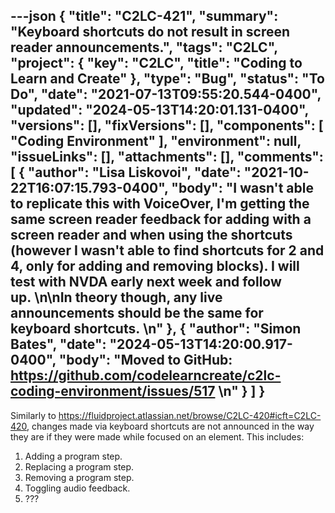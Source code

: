 ---json
{
  "title": "C2LC-421",
  "summary": "Keyboard shortcuts do not result in screen reader announcements.",
  "tags": "C2LC",
  "project": {
    "key": "C2LC",
    "title": "Coding to Learn and Create"
  },
  "type": "Bug",
  "status": "To Do",
  "date": "2021-07-13T09:55:20.544-0400",
  "updated": "2024-05-13T14:20:01.131-0400",
  "versions": [],
  "fixVersions": [],
  "components": [
    "Coding Environment"
  ],
  "environment": null,
  "issueLinks": [],
  "attachments": [],
  "comments": [
    {
      "author": "Lisa Liskovoi",
      "date": "2021-10-22T16:07:15.793-0400",
      "body": "I wasn't able to replicate this with VoiceOver, I'm getting the same screen reader feedback for adding with a screen reader and when using the shortcuts (however I wasn't able to find shortcuts for 2 and 4, only for adding and removing blocks). I will test with NVDA early next week and follow up. \n\nIn theory though, any live announcements should be the same for keyboard shortcuts. \n"
    },
    {
      "author": "Simon Bates",
      "date": "2024-05-13T14:20:00.917-0400",
      "body": "Moved to GitHub: <https://github.com/codelearncreate/c2lc-coding-environment/issues/517>&#x20;\n"
    }
  ]
}
---
Similarly to <https://fluidproject.atlassian.net/browse/C2LC-420#icft=C2LC-420>, changes made via keyboard shortcuts are not announced in the way they are if they were made while focused on an element.  This includes:

1. Adding a program step.
2. Replacing a program step.
3. Removing a program step.
4. Toggling audio feedback.
5. ???

        